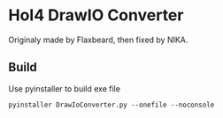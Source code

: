 # HoI4 DrawIO Converter

Originaly made by Flaxbeard, then fixed by NIKA.

## Build

Use pyinstaller to build exe file

```
pyinstaller DrawIoConverter.py --onefile --noconsole
```
